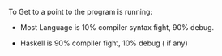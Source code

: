 To Get to a point to the program is running:

- Most Language is 10% compiler syntax fight, 90% debug.

- Haskell is 90% compiler fight, 10% debug ( if any)